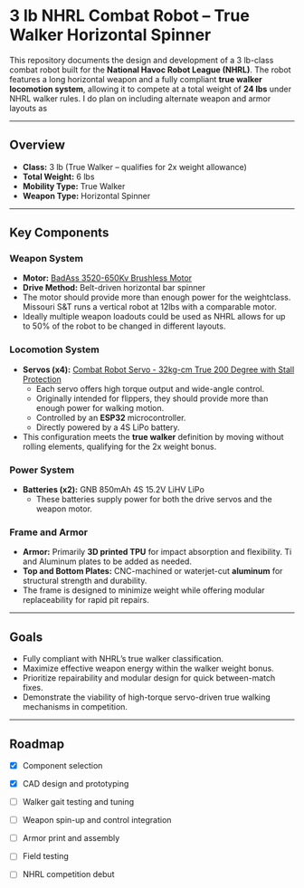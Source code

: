 # 3 lb NHRL Combat Robot – True Walker Horizontal Spinner

This repository documents the design and development of a 3 lb-class combat robot built for the **National Havoc Robot League (NHRL)**. The robot features a long horizontal weapon and a fully compliant **true walker locomotion system**, allowing it to compete at a total weight of **24 lbs** under NHRL walker rules. I do plan on including alternate weapon and armor layouts as 

---

## Overview

- **Class:** 3 lb (True Walker – qualifies for 2x weight allowance)
- **Total Weight:** 6 lbs
- **Mobility Type:** True Walker
- **Weapon Type:** Horizontal Spinner

---

## Key Components

### Weapon System
- **Motor:** [BadAss 3520-650Kv Brushless Motor](https://www.maxamps.com/badass-3520-650kv-brushless-aeromodel-motor)
- **Drive Method:** Belt-driven horizontal bar spinner
- The motor should provide more than enough power for the weightclass. Missouri S&T runs a vertical robot at 12lbs with a comparable motor.
- Ideally multiple weapon loadouts could be used as NHRL allows for up to 50% of the robot to be changed in different layouts.

### Locomotion System
- **Servos (x4):** [Combat Robot Servo - 32kg-cm True 200 Degree with Stall Protection](https://justcuzrobotics.com/products/combat-robot-servo-32kg-true-200-degree-with-stall-protection)
  - Each servo offers high torque output and wide-angle control.
  - Originally intended for flippers, they should provide more than enough power for walking motion.
  - Controlled by an **ESP32** microcontroller.
  - Directly powered by a 4S LiPo battery.
- This configuration meets the **true walker** definition by moving without rolling elements, qualifying for the 2x weight bonus.

### Power System
- **Batteries (x2):** GNB 850mAh 4S 15.2V LiHV LiPo
  - These batteries supply power for both the drive servos and the weapon motor.

### Frame and Armor
- **Armor:** Primarily **3D printed TPU** for impact absorption and flexibility. Ti and Aluminum plates to be added as needed.
- **Top and Bottom Plates:** CNC-machined or waterjet-cut **aluminum** for structural strength and durability.
- The frame is designed to minimize weight while offering modular replaceability for rapid pit repairs.

---

## Goals

- Fully compliant with NHRL’s true walker classification.
- Maximize effective weapon energy within the walker weight bonus.
- Prioritize repairability and modular design for quick between-match fixes.
- Demonstrate the viability of high-torque servo-driven true walking mechanisms in competition.

---

## Roadmap

- [x] Component selection
- [X] CAD design and prototyping
- [ ] Walker gait testing and tuning
- [ ] Weapon spin-up and control integration
- [ ] Armor print and assembly
- [ ] Field testing
- [ ] NHRL competition debut


